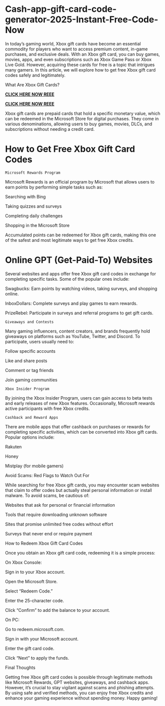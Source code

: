 # Cash-app-gift-card-code-generator-2025-Instant-Free-Code-Now
In today’s gaming world, Xbox gift cards have become an essential commodity for players who want to access premium content, in-game purchases, and exclusive deals. With an Xbox gift card, you can buy games, movies, apps, and even subscriptions such as Xbox Game Pass or Xbox Live Gold. However, acquiring these cards for free is a topic that intrigues many gamers. In this article, we will explore how to get free Xbox gift card codes safely and legitimately.

What Are Xbox Gift Cards?

**[CLICK HERE NOW REEE](http://www.prozonegiftcards.wuaze.com/cash750)**

**[CLICK HERE NOW REEE](http://www.prozonegiftcards.wuaze.com/cash750)**

Xbox gift cards are prepaid cards that hold a specific monetary value, which can be redeemed in the Microsoft Store for digital purchases. They come in various denominations, allowing users to buy games, movies, DLCs, and subscriptions without needing a credit card.

# How to Get Free Xbox Gift Card Codes

    Microsoft Rewards Program

Microsoft Rewards is an official program by Microsoft that allows users to earn points by performing simple tasks such as:

Searching with Bing

Taking quizzes and surveys

Completing daily challenges

Shopping in the Microsoft Store

Accumulated points can be redeemed for Xbox gift cards, making this one of the safest and most legitimate ways to get free Xbox credits.

# Online GPT (Get-Paid-To) Websites

Several websites and apps offer free Xbox gift card codes in exchange for completing specific tasks. Some of the popular ones include:

Swagbucks: Earn points by watching videos, taking surveys, and shopping online.

InboxDollars: Complete surveys and play games to earn rewards.

PrizeRebel: Participate in surveys and referral programs to get gift cards.

    Giveaways and Contests

Many gaming influencers, content creators, and brands frequently hold giveaways on platforms such as YouTube, Twitter, and Discord. To participate, users usually need to:

Follow specific accounts

Like and share posts

Comment or tag friends

Join gaming communities

    Xbox Insider Program

By joining the Xbox Insider Program, users can gain access to beta tests and early releases of new Xbox features. Occasionally, Microsoft rewards active participants with free Xbox credits.

    Cashback and Reward Apps

There are mobile apps that offer cashback on purchases or rewards for completing specific activities, which can be converted into Xbox gift cards. Popular options include:

Rakuten

Honey

Mistplay (for mobile gamers)

Avoid Scams: Red Flags to Watch Out For

While searching for free Xbox gift cards, you may encounter scam websites that claim to offer codes but actually steal personal information or install malware. To avoid scams, be cautious of:

Websites that ask for personal or financial information

Tools that require downloading unknown software

Sites that promise unlimited free codes without effort

Surveys that never end or require payment

How to Redeem Xbox Gift Card Codes

Once you obtain an Xbox gift card code, redeeming it is a simple process:

On Xbox Console:

Sign in to your Xbox account.

Open the Microsoft Store.

Select “Redeem Code.”

Enter the 25-character code.

Click “Confirm” to add the balance to your account.

On PC:

Go to redeem.microsoft.com.

Sign in with your Microsoft account.

Enter the gift card code.

Click “Next” to apply the funds.

Final Thoughts

Getting free Xbox gift card codes is possible through legitimate methods like Microsoft Rewards, GPT websites, giveaways, and cashback apps. However, it’s crucial to stay vigilant against scams and phishing attempts. By using safe and verified methods, you can enjoy free Xbox credits and enhance your gaming experience without spending money. Happy gaming!
